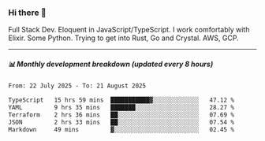 ### Hi there 👋

Full Stack Dev. Eloquent in JavaScript/TypeScript. I work comfortably with Elixir. Some Python. Trying to get into Rust, Go and Crystal. AWS, GCP.

***

##### 📊 Monthly development breakdown (updated every 8 hours)

<!--START_SECTION:waka-->

```txt
From: 22 July 2025 - To: 21 August 2025

TypeScript   15 hrs 59 mins  ███████████▓░░░░░░░░░░░░░   47.12 %
YAML         9 hrs 35 mins   ███████░░░░░░░░░░░░░░░░░░   28.27 %
Terraform    2 hrs 36 mins   ██░░░░░░░░░░░░░░░░░░░░░░░   07.69 %
JSON         2 hrs 33 mins   ██░░░░░░░░░░░░░░░░░░░░░░░   07.54 %
Markdown     49 mins         ▓░░░░░░░░░░░░░░░░░░░░░░░░   02.45 %
```

<!--END_SECTION:waka-->
